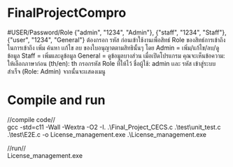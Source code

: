 # FinalProjectCompro

#USER/Password/Role
{"admin", "1234", "Admin"},
{"staff", "1234", "Staff"},
{"user", "1234", "General"}
ต้องกรอก รหัส ก่อนเข้าใช้งานเพื่อสิทธ์ Role ของสิทธ์การเข้าถึงในการเข้าถึง เพิ่ม ค้นหา เเก้ไข ลบ ของใบอนุญาตตามสิทธินั้นๆ
โดย Admin = เพิ่ม/แก้ไข/ลบ/ดูข้อมูล Staff = เพิ่มและดูข้อมูล General = ดูข้อมูลบางส่วน
เมื่อเปิดโปรแกรม คุณจะเห็นข้อความ:
ให้เลือกภาษาก่อน (th/en): th
กรอกรหัส Role ที่ให้ไว้ ชื่อผู้ใช้: admin เเละ รหัส
เข้าสู่ระบบสำเร็จ (Role: Admin)
จากนั้นจะเเสดงเมนู

# Compile and run
//compile code//  
gcc -std=c11 -Wall -Wextra -O2 -I. .\Final_Project_CECS.c .\test\unit_test.c .\test\E2E.c -o License_management.exe .\License_management.exe

//run//  
License_management.exe

